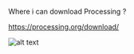 Where i can download Processing ?

https://processing.org/download/

![alt text](https://raw.githubusercontent.com/GeorgeSikora/PIXEL-MMORPG/master/screenshots/inGame.png)


